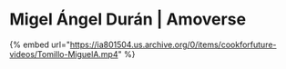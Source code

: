 # Migel Ángel Durán \| Amoverse

{% embed url="https://ia801504.us.archive.org/0/items/cookforfuture-videos/Tomillo-MiguelA.mp4" %}



